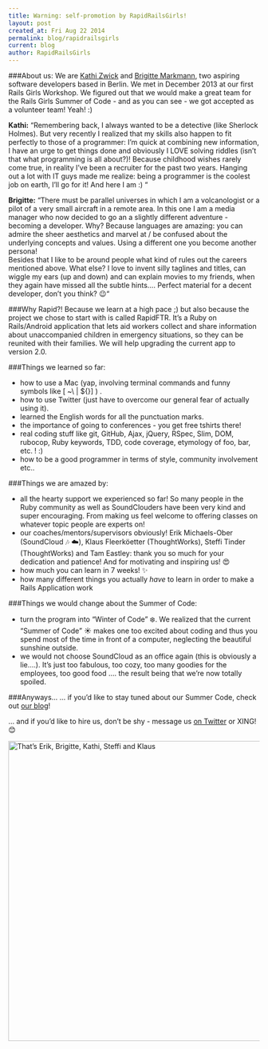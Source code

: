 ```yaml
---
title: Warning: self-promotion by RapidRailsGirls!
layout: post
created_at: Fri Aug 22 2014
permalink: blog/rapidrailsgirls
current: blog
author: RapidRailsGirls
---
```


###About us:
We are [Kathi Zwick](https://www.xing.com/profile/Katharina_Zwick2) and [Brigitte Markmann](https://www.xing.com/profile/Brigitte_Markmann), two aspiring software developers based in Berlin. We met in December 2013 at our first Rails Girls Workshop. We figured out that we would make a great team for the Rails Girls Summer of Code - and as you can see - we got accepted as a volunteer team! Yeah! :)

**Kathi:** 
“Remembering back, I always wanted to be a detective (like Sherlock Holmes). But very recently I realized that my skills also happen to fit perfectly to those of a programmer:  I’m quick at combining new information, I have an urge to get things done and obviously I LOVE solving riddles (isn’t that what programming is all about?)!  Because childhood wishes rarely come true, in reality I’ve been a recruiter for the past two years. Hanging out a lot with IT guys made me realize: being a programmer is the coolest job on earth, I’ll go for it! And here I am :)  “

**Brigitte:**
“There must be parallel universes in which I am a volcanologist or a pilot of a very small aircraft in a remote area. In this one I am a media manager who now decided to go an a slightly different adventure -  becoming a developer. Why? Because languages are amazing: you can admire the sheer aesthetics and marvel at / be confused about the underlying concepts and values. Using a different one you become another persona!  
Besides that I like to be around people what kind of rules out the careers mentioned above.
What else? I love to invent silly taglines and titles, can wiggle my ears (up and down) and can explain movies to my friends, when they again have missed all the subtle hints….
Perfect material for a decent developer, don’t you think? :wink:“


###Why Rapid?!
Because we learn at a high pace ;) but also because the project we chose to start with is called RapidFTR. It’s a Ruby on Rails/Android application that lets aid workers collect and share information about unaccompanied children in emergency situations, so they can be reunited with their families. We will help upgrading the current app to version 2.0.

###Things we learned so far:
* how to use a Mac (yap, involving terminal commands and funny symbols like [ ~\ | ${}] ) .
* how to use Twitter (just have to overcome our general fear of actually using it).
* learned the English words for all the punctuation marks.
* the importance of going to conferences - you get free tshirts there!
* real coding stuff like git, GitHub, Ajax, jQuery, RSpec, Slim, DOM, rubocop, Ruby keywords, TDD, code coverage, etymology of foo, bar, etc. ! :)
* how to be a good programmer in terms of style, community involvement etc..

###Things we are amazed by:
* all the hearty support we experienced so far! So many people in the Ruby community as well as SoundClouders have been very kind and super encouraging. From making us feel welcome to offering classes on whatever topic people are experts on! 
* our coaches/mentors/supervisors obviously! Erik Michaels-Ober (SoundCloud :notes: :cloud:), Klaus Fleerköetter (ThoughtWorks), Steffi Tinder (ThoughtWorks) and Tam Eastley: thank you so much for your dedication and patience! And for motivating and inspiring us! :heart_eyes:
* how much you can learn in 7 weeks! :sparkles:
* how many different things you actually *have* to learn in order to make a Rails Application work

###Things we would change about the Summer of Code:
* turn the program into “Winter of Code” :snowflake:. We realized that the current “Summer of Code” :sunny: makes one too excited about coding and thus you spend most of the time in front of a computer, neglecting the beautiful sunshine outside.
* we would not choose SoundCloud as an office again (this is obviously a lie….). It’s just too fabulous, too cozy, too many goodies for the employees, too good food …. the result being that we’re now totally spoiled.

###Anyways…
… if you’d like to stay tuned about our Summer Code, check out [our blog](http://rapidrailsgirls.weebly.com/)!

… and if you’d like to hire us, don’t be shy - message us [on Twitter](https://twitter.com/RapidRailsGirls) or XING!  :blush:

<img src="http://rapidrailsgirls.weebly.com/uploads/3/1/5/5/31550247/7705121_orig.jpg" width="600" title="That’s Erik, Brigitte, Kathi, Steffi and Klaus">



